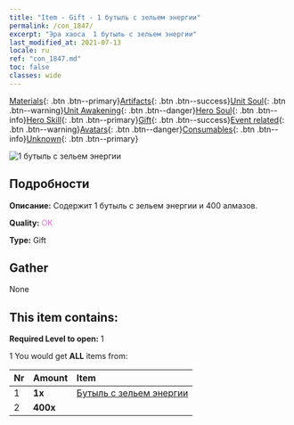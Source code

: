 ```yaml
---
title: "Item - Gift - 1 бутыль с зельем энергии"
permalink: /con_1847/
excerpt: "Эра хаоса  1 бутыль с зельем энергии"
last_modified_at: 2021-07-13
locale: ru
ref: "con_1847.md"
toc: false
classes: wide
---
```

 [Materials](/ItemsRU/){: .btn .btn--primary}[Artifacts](/ItemsRU/Artifacts/){: .btn .btn--success}[Unit Soul](/ItemsRU/UnitSoul/){: .btn .btn--warning}[Unit Awakening](/ItemsRU/UnitAwakening/){: .btn .btn--danger}[Hero Soul](/ItemsRU/HeroSoul/){: .btn .btn--info}[Hero Skill](/ItemsRU/HeroSkill/){: .btn .btn--primary}[Gift](/ItemsRU/Gift/){: .btn .btn--success}[Event related](/ItemsRU/Events/){: .btn .btn--warning}[Avatars](/ItemsRU/Avatars/){: .btn .btn--danger}[Consumables](/ItemsRU/Consumables/){: .btn .btn--info}[Unknown](/ItemsRU/Unknown/){: .btn .btn--primary}

 ![1 бутыль с зельем энергии](/images/t/i_907470.png)

## Подробности
 **Описание:** Содержит 1 бутыль с зельем энергии и 400 алмазов.

 **Quality:** <span style="color: #DA70D6">OK</span>

 **Type:** Gift

## Gather

  None

## This item contains:

 **Required Level to open:** 1

 1 You would get **ALL** items  from:

  | Nr | Amount |     Item    |
  |:---|:-------|:------------|
  | 1 |  **1x** | [Бутыль с зельем энергии](/ItemsRU/con_1850/) |  | 
  | 2 |  **400x** | <i class="fas fa-gem"/> |  | 
